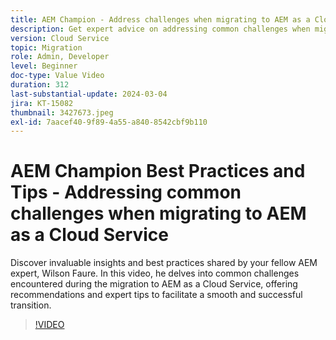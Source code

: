 ```yaml
---
title: AEM Champion - Address challenges when migrating to AEM as a Cloud Service
description: Get expert advice on addressing common challenges when migrating to AEM as a Cloud Service from AEM champion, Wilson Faure.
version: Cloud Service
topic: Migration
role: Admin, Developer
level: Beginner
doc-type: Value Video
duration: 312
last-substantial-update: 2024-03-04
jira: KT-15082
thumbnail: 3427673.jpeg
exl-id: 7aacef40-9f89-4a55-a840-8542cbf9b110
---
```

# AEM Champion Best Practices and Tips - Addressing common challenges when migrating to AEM as a Cloud Service

Discover invaluable insights and best practices shared by your fellow AEM expert, Wilson Faure. In this video, he delves into common challenges encountered during the migration to AEM as a Cloud Service, offering recommendations and expert tips to facilitate a smooth and successful transition.

>[!VIDEO](https://video.tv.adobe.com/v/3427673/?learn=on)
